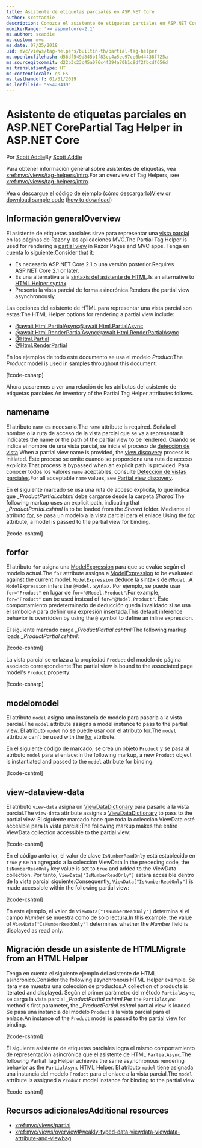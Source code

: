 ```yaml
---
title: Asistente de etiquetas parciales en ASP.NET Core
author: scottaddie
description: Conozca el asistente de etiquetas parciales en ASP.NET Core y el rol que desempeña cada uno de sus atributos a la hora de representar una vista parcial.
monikerRange: '>= aspnetcore-2.1'
ms.author: scaddie
ms.custom: mvc
ms.date: 07/25/2018
uid: mvc/views/tag-helpers/builtin-th/partial-tag-helper
ms.openlocfilehash: d56df549d845b1f83ec4a5ec97ce6b44438f725a
ms.sourcegitcommit: d22b3c23c45a076c4f394a70b1c8df2fbcdf656d
ms.translationtype: HT
ms.contentlocale: es-ES
ms.lasthandoff: 01/31/2019
ms.locfileid: "55428439"
---
```

# <a name="partial-tag-helper-in-aspnet-core"></a><span data-ttu-id="7ffda-103">Asistente de etiquetas parciales en ASP.NET Core</span><span class="sxs-lookup"><span data-stu-id="7ffda-103">Partial Tag Helper in ASP.NET Core</span></span>

<span data-ttu-id="7ffda-104">Por [Scott Addie](https://github.com/scottaddie)</span><span class="sxs-lookup"><span data-stu-id="7ffda-104">By [Scott Addie](https://github.com/scottaddie)</span></span>

<span data-ttu-id="7ffda-105">Para obtener información general sobre asistentes de etiquetas, vea <xref:mvc/views/tag-helpers/intro>.</span><span class="sxs-lookup"><span data-stu-id="7ffda-105">For an overview of Tag Helpers, see <xref:mvc/views/tag-helpers/intro>.</span></span>

<span data-ttu-id="7ffda-106">[Vea o descargue el código de ejemplo](https://github.com/aspnet/Docs/tree/master/aspnetcore/mvc/views/tag-helpers/built-in/samples) ([cómo descargarlo](xref:index#how-to-download-a-sample))</span><span class="sxs-lookup"><span data-stu-id="7ffda-106">[View or download sample code](https://github.com/aspnet/Docs/tree/master/aspnetcore/mvc/views/tag-helpers/built-in/samples) ([how to download](xref:index#how-to-download-a-sample))</span></span>

## <a name="overview"></a><span data-ttu-id="7ffda-107">Información general</span><span class="sxs-lookup"><span data-stu-id="7ffda-107">Overview</span></span>

<span data-ttu-id="7ffda-108">El asistente de etiquetas parciales sirve para representar una [vista parcial](xref:mvc/views/partial) en las páginas de Razor y las aplicaciones MVC.</span><span class="sxs-lookup"><span data-stu-id="7ffda-108">The Partial Tag Helper is used for rendering a [partial view](xref:mvc/views/partial) in Razor Pages and MVC apps.</span></span> <span data-ttu-id="7ffda-109">Tenga en cuenta lo siguiente:</span><span class="sxs-lookup"><span data-stu-id="7ffda-109">Consider that it:</span></span>

* <span data-ttu-id="7ffda-110">Es necesario ASP.NET Core 2.1 o una versión posterior.</span><span class="sxs-lookup"><span data-stu-id="7ffda-110">Requires ASP.NET Core 2.1 or later.</span></span>
* <span data-ttu-id="7ffda-111">Es una alternativa a la [sintaxis del asistente de HTML](xref:mvc/views/partial#reference-a-partial-view).</span><span class="sxs-lookup"><span data-stu-id="7ffda-111">Is an alternative to [HTML Helper syntax](xref:mvc/views/partial#reference-a-partial-view).</span></span>
* <span data-ttu-id="7ffda-112">Presenta la vista parcial de forma asincrónica.</span><span class="sxs-lookup"><span data-stu-id="7ffda-112">Renders the partial view asynchronously.</span></span>

<span data-ttu-id="7ffda-113">Las opciones del asistente de HTML para representar una vista parcial son estas:</span><span class="sxs-lookup"><span data-stu-id="7ffda-113">The HTML Helper options for rendering a partial view include:</span></span>

* [<span data-ttu-id="7ffda-114">@await Html.PartialAsync</span><span class="sxs-lookup"><span data-stu-id="7ffda-114">@await Html.PartialAsync</span></span>](/dotnet/api/microsoft.aspnetcore.mvc.rendering.htmlhelperpartialextensions.partialasync)
* [<span data-ttu-id="7ffda-115">@await Html.RenderPartialAsync</span><span class="sxs-lookup"><span data-stu-id="7ffda-115">@await Html.RenderPartialAsync</span></span>](/dotnet/api/microsoft.aspnetcore.mvc.rendering.htmlhelperpartialextensions.renderpartialasync)
* [@Html.Partial](/dotnet/api/microsoft.aspnetcore.mvc.rendering.htmlhelperpartialextensions.partial)
* [@Html.RenderPartial](/dotnet/api/microsoft.aspnetcore.mvc.rendering.htmlhelperpartialextensions.renderpartial)

<span data-ttu-id="7ffda-116">En los ejemplos de todo este documento se usa el modelo *Product*:</span><span class="sxs-lookup"><span data-stu-id="7ffda-116">The *Product* model is used in samples throughout this document:</span></span>

[!code-csharp[](samples/TagHelpersBuiltIn/Models/Product.cs)]

<span data-ttu-id="7ffda-117">Ahora pasaremos a ver una relación de los atributos del asistente de etiquetas parciales.</span><span class="sxs-lookup"><span data-stu-id="7ffda-117">An inventory of the Partial Tag Helper attributes follows.</span></span>

## <a name="name"></a><span data-ttu-id="7ffda-118">name</span><span class="sxs-lookup"><span data-stu-id="7ffda-118">name</span></span>

<span data-ttu-id="7ffda-119">El atributo `name` es necesario.</span><span class="sxs-lookup"><span data-stu-id="7ffda-119">The `name` attribute is required.</span></span> <span data-ttu-id="7ffda-120">Señala el nombre o la ruta de acceso de la vista parcial que se va a representar.</span><span class="sxs-lookup"><span data-stu-id="7ffda-120">It indicates the name or the path of the partial view to be rendered.</span></span> <span data-ttu-id="7ffda-121">Cuando se indica el nombre de una vista parcial, se inicia el proceso de [detección de vista](xref:mvc/views/overview#view-discovery).</span><span class="sxs-lookup"><span data-stu-id="7ffda-121">When a partial view name is provided, the [view discovery](xref:mvc/views/overview#view-discovery) process is initiated.</span></span> <span data-ttu-id="7ffda-122">Este proceso se omite cuando se proporciona una ruta de acceso explícita.</span><span class="sxs-lookup"><span data-stu-id="7ffda-122">That process is bypassed when an explicit path is provided.</span></span> <span data-ttu-id="7ffda-123">Para conocer todos los valores `name` aceptables, consulte [Detección de vistas parciales](xref:mvc/views/partial#partial-view-discovery).</span><span class="sxs-lookup"><span data-stu-id="7ffda-123">For all acceptable `name` values, see [Partial view discovery](xref:mvc/views/partial#partial-view-discovery).</span></span>

<span data-ttu-id="7ffda-124">En el siguiente marcado se usa una ruta de acceso explícita, lo que indica que *_ProductPartial.cshtml* debe cargarse desde la carpeta *Shared*.</span><span class="sxs-lookup"><span data-stu-id="7ffda-124">The following markup uses an explicit path, indicating that *_ProductPartial.cshtml* is to be loaded from the *Shared* folder.</span></span> <span data-ttu-id="7ffda-125">Mediante el atributo [for](#for), se pasa un modelo a la vista parcial para el enlace.</span><span class="sxs-lookup"><span data-stu-id="7ffda-125">Using the [for](#for) attribute, a model is passed to the partial view for binding.</span></span>

[!code-cshtml[](samples/TagHelpersBuiltIn/Pages/Product.cshtml?name=snippet_Name)]

## <a name="for"></a><span data-ttu-id="7ffda-126">for</span><span class="sxs-lookup"><span data-stu-id="7ffda-126">for</span></span>

<span data-ttu-id="7ffda-127">El atributo `for` asigna una [ModelExpression](/dotnet/api/microsoft.aspnetcore.mvc.viewfeatures.modelexpression) para que se evalúe según el modelo actual.</span><span class="sxs-lookup"><span data-stu-id="7ffda-127">The `for` attribute assigns a [ModelExpression](/dotnet/api/microsoft.aspnetcore.mvc.viewfeatures.modelexpression) to be evaluated against the current model.</span></span> <span data-ttu-id="7ffda-128">`ModelExpression` deduce la sintaxis de `@Model.`.</span><span class="sxs-lookup"><span data-stu-id="7ffda-128">A `ModelExpression` infers the `@Model.` syntax.</span></span> <span data-ttu-id="7ffda-129">Por ejemplo, se puede usar `for="Product"` en lugar de `for="@Model.Product"`.</span><span class="sxs-lookup"><span data-stu-id="7ffda-129">For example, `for="Product"` can be used instead of `for="@Model.Product"`.</span></span> <span data-ttu-id="7ffda-130">Este comportamiento predeterminado de deducción queda invalidado si se usa el símbolo `@` para definir una expresión insertada.</span><span class="sxs-lookup"><span data-stu-id="7ffda-130">This default inference behavior is overridden by using the `@` symbol to define an inline expression.</span></span>

<span data-ttu-id="7ffda-131">El siguiente marcado carga *_ProductPartial.cshtml*:</span><span class="sxs-lookup"><span data-stu-id="7ffda-131">The following markup loads *_ProductPartial.cshtml*:</span></span>

[!code-cshtml[](samples/TagHelpersBuiltIn/Pages/Product.cshtml?name=snippet_For)]

<span data-ttu-id="7ffda-132">La vista parcial se enlaza a la propiedad `Product` del modelo de página asociado correspondiente:</span><span class="sxs-lookup"><span data-stu-id="7ffda-132">The partial view is bound to the associated page model's `Product` property:</span></span>

[!code-csharp[](samples/TagHelpersBuiltIn/Pages/Product.cshtml.cs?highlight=8)]

## <a name="model"></a><span data-ttu-id="7ffda-133">modelo</span><span class="sxs-lookup"><span data-stu-id="7ffda-133">model</span></span>

<span data-ttu-id="7ffda-134">El atributo `model` asigna una instancia de modelo para pasarla a la vista parcial.</span><span class="sxs-lookup"><span data-stu-id="7ffda-134">The `model` attribute assigns a model instance to pass to the partial view.</span></span> <span data-ttu-id="7ffda-135">El atributo `model` no se puede usar con el atributo [for](#for).</span><span class="sxs-lookup"><span data-stu-id="7ffda-135">The `model` attribute can't be used with the [for](#for) attribute.</span></span>

<span data-ttu-id="7ffda-136">En el siguiente código de marcado, se crea un objeto `Product` y se pasa al atributo `model` para el enlace:</span><span class="sxs-lookup"><span data-stu-id="7ffda-136">In the following markup, a new `Product` object is instantiated and passed to the `model` attribute for binding:</span></span>

[!code-cshtml[](samples/TagHelpersBuiltIn/Pages/Product.cshtml?name=snippet_Model)]

## <a name="view-data"></a><span data-ttu-id="7ffda-137">view-data</span><span class="sxs-lookup"><span data-stu-id="7ffda-137">view-data</span></span>

<span data-ttu-id="7ffda-138">El atributo `view-data` asigna un [ViewDataDictionary](/dotnet/api/microsoft.aspnetcore.mvc.viewfeatures.viewdatadictionary) para pasarlo a la vista parcial.</span><span class="sxs-lookup"><span data-stu-id="7ffda-138">The `view-data` attribute assigns a [ViewDataDictionary](/dotnet/api/microsoft.aspnetcore.mvc.viewfeatures.viewdatadictionary) to pass to the partial view.</span></span> <span data-ttu-id="7ffda-139">El siguiente marcado hace que toda la colección ViewData esté accesible para la vista parcial:</span><span class="sxs-lookup"><span data-stu-id="7ffda-139">The following markup makes the entire ViewData collection accessible to the partial view:</span></span>

[!code-cshtml[](samples/TagHelpersBuiltIn/Pages/Product.cshtml?name=snippet_ViewData&highlight=5-)]

<span data-ttu-id="7ffda-140">En el código anterior, el valor de clave `IsNumberReadOnly` está establecido en `true` y se ha agregado a la colección ViewData.</span><span class="sxs-lookup"><span data-stu-id="7ffda-140">In the preceding code, the `IsNumberReadOnly` key value is set to `true` and added to the ViewData collection.</span></span> <span data-ttu-id="7ffda-141">Por tanto, `ViewData["IsNumberReadOnly"]` estará accesible dentro de la vista parcial siguiente:</span><span class="sxs-lookup"><span data-stu-id="7ffda-141">Consequently, `ViewData["IsNumberReadOnly"]` is made accessible within the following partial view:</span></span>

[!code-cshtml[](samples/TagHelpersBuiltIn/Pages/Shared/_ProductViewDataPartial.cshtml?highlight=5)]

<span data-ttu-id="7ffda-142">En este ejemplo, el valor de `ViewData["IsNumberReadOnly"]` determina si el campo *Number* se muestra como de solo lectura.</span><span class="sxs-lookup"><span data-stu-id="7ffda-142">In this example, the value of `ViewData["IsNumberReadOnly"]` determines whether the *Number* field is displayed as read only.</span></span>

## <a name="migrate-from-an-html-helper"></a><span data-ttu-id="7ffda-143">Migración desde un asistente de HTML</span><span class="sxs-lookup"><span data-stu-id="7ffda-143">Migrate from an HTML Helper</span></span>

<span data-ttu-id="7ffda-144">Tenga en cuenta el siguiente ejemplo del asistente de HTML asincrónico.</span><span class="sxs-lookup"><span data-stu-id="7ffda-144">Consider the following asynchronous HTML Helper example.</span></span> <span data-ttu-id="7ffda-145">Se itera y se muestra una colección de productos.</span><span class="sxs-lookup"><span data-stu-id="7ffda-145">A collection of products is iterated and displayed.</span></span> <span data-ttu-id="7ffda-146">Según el primer parámetro del método `PartialAsync`, se carga la vista parcial *_ProductPartial.cshtml*.</span><span class="sxs-lookup"><span data-stu-id="7ffda-146">Per the `PartialAsync` method's first parameter, the *_ProductPartial.cshtml* partial view is loaded.</span></span> <span data-ttu-id="7ffda-147">Se pasa una instancia del modelo `Product` a la vista parcial para el enlace.</span><span class="sxs-lookup"><span data-stu-id="7ffda-147">An instance of the `Product` model is passed to the partial view for binding.</span></span>

[!code-cshtml[](samples/TagHelpersBuiltIn/Pages/Products.cshtml?name=snippet_HtmlHelper&highlight=3)]

<span data-ttu-id="7ffda-148">El siguiente asistente de etiquetas parciales logra el mismo comportamiento de representación asincrónica que el asistente de HTML `PartialAsync`.</span><span class="sxs-lookup"><span data-stu-id="7ffda-148">The following Partial Tag Helper achieves the same asynchronous rendering behavior as the `PartialAsync` HTML Helper.</span></span> <span data-ttu-id="7ffda-149">El atributo `model` tiene asignada una instancia del modelo `Product` para el enlace a la vista parcial.</span><span class="sxs-lookup"><span data-stu-id="7ffda-149">The `model` attribute is assigned a `Product` model instance for binding to the partial view.</span></span>

[!code-cshtml[](samples/TagHelpersBuiltIn/Pages/Products.cshtml?name=snippet_TagHelper&highlight=3)]

## <a name="additional-resources"></a><span data-ttu-id="7ffda-150">Recursos adicionales</span><span class="sxs-lookup"><span data-stu-id="7ffda-150">Additional resources</span></span>

* <xref:mvc/views/partial>
* <xref:mvc/views/overview#weakly-typed-data-viewdata-viewdata-attribute-and-viewbag>
